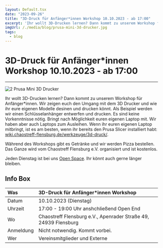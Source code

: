 ```yaml
---
layout: Default.tsx
date: "2023-09-26"
title: "3D-Druck für Anfänger*innen Workshop 10.10.2023 - ab 17:00"
excerpt: 'Ihr wollt 3D-Drucken lernen? Dann kommt zu unserem Workshop für Anfänger*innen.'
imgUrl: /./media/blog/prusa-mini-3d-drucker.jpg
tags:
  - blog
---
```


# 3D-Druck für Anfänger*innen Workshop 10.10.2023 - ab 17:00


---


![2 Prusa Mini 3D Drucker](/./media/blog/prusa-mini-3d-drucker.jpg)

Ihr wollt 3D-Drucken lernen? Dann kommt zu unserem Workshop für Anfänger*innen. Wir zeigen euch den Umgang mit dem 3D Drucker und wie ihr eure eigenen Modelle desinen und drucken könnt. Als Beispiel werden wir einen Schlüsselanhänger entwerfen und drucken. Es sind keine Vorkenntnisse nötig. 
Bringt nach Möglichkeit euren eigenen Laptop mit. Wir haben aber auch Laptops zum Ausleihen. Wenn ihr euren eigenen Laptop mitbringt, ist es am besten, wenn ihr bereits den Prusa Slicer installiert habt: [wiki.chaostreff-flensburg.de/werkzeuge/3d-druck/](https://wiki.chaostreff-flensburg.de/werkzeuge/3d-druck/). 

Während des Workshops gibt es Getränke und wir werden Pizza bestellen. Das Ganze wird vom Chaostreff Flensburg e.V. organisiert und ist kostenlos.

Jeden Dienstag ist bei uns [Open Space](https://chaostreff-flensburg.de/mitmachen/openSpace/). Ihr könnt auch gerne länger bleiben.

## Info Box

| Was | 3D-Druck für Anfänger*innen Workshop |
| :-- | :-- |
| Datum | 10.10.2023 (Dienstag) |
| Uhrzeit | 17:00 - 19:00 Uhr anshchließend Open End |
| Wo | Chaostreff Flensburg e.V., Apenrader Straße 49, 24939 Flensburg |
| Anmeldung | Nicht notwendig. Kommt vorbei. |
| Wer | Vereinsmitglieder und Externe |